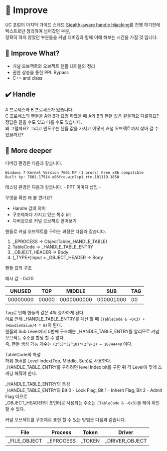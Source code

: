# :speech_balloon: Improve

UC 포럼의 마지막 가이드 스레드 <a href="https://www.unknowncheats.me/forum/anti-cheat-bypass/261176-silentjack-ultimate-handle-hijacking-user-mode-multi-ac-bypass-eac-tested.html">Stealth-aware handle hijacking</a>를 진행 하기전에 텍스트로만 정리하여 넘어갔던 부분,<br>정확히 하지 않았던 부분들을 커널 디버깅과 함께 이해 해보는 시간을 가질 것 입니다.<br>

## :green_book: Improve What?
- 커널 오브젝트와 오브젝트 핸들 테이블의 정리
- 권한 상승을 통한 PPL Bypass
- C++ and class

## :heavy_check_mark: Handle

A 프로세스와 B 프로세스가 있습니다.<br>
C 프로세스의 핸들을 A와 B가 요청 하였을 때 A와 B의 핸들 값은 같을까요 다를까요?<br>
정답은 같을 수도 있고 다를 수도 있습니다.<br>
왜 그럴까요? 그리고 윈도우는 핸들 값을 가지고 어떻게 커널 오브젝트까지 찾아 갈 수 있을까요?<br>

## :pushpin: More deeper

디버깅 환경은 다음과 같습니다.
```
Windows 7 Kernel Version 7601 MP (1 procs) Free x86 compatible
Built by: 7601.17514.x86fre.win7sp1_rtm.101119-1850
```

테스팅 환경은 다음과 같습니다.
\- PPT 이미지 삽입 -

무엇을 확인 해 볼 껀가요?
- Handle 값의 의미
- 구조체마다 가지고 있는 특수 bit
- 디버깅으로 커널 오브젝트 얻어보기

핸들로 커널 오브젝트를 구하는 과정은 다음과 같습니다.
1. _EPROCESS → ObjectTable(_HANDLE_TABLE)
2. TableCode → _HANDLE_TABLE_ENTRY
3. _OBJECT_HEADER → Body
4. (_TYPE*)input = _OBJECT_HEADER → Body

핸들 값의 구조

예시 값 - 0x20<br>

| UNUSED | TOP | MIDDLE | SUB | TAG |
| ------ | --- | ------ | --- | --- |
| 00000000 | 00000 | 0000000000 | 000001000 | 00 |

Tag로 인해 핸들의 값은 4씩 증가하게 된다.<br>
이로 인해 _HANDLE_TABLE_ENTRY를 계산 할 때 `(TableCode & ~0x3) + (HandleValue/4 * 8)`이 된다.<br>
핸들의 Sub Level에서 0번째 구조체는 _HANDLE_TABLE_ENTRY를 알리므로 커널 오브젝트 주소를 할당 할 수 없다.<br>
즉, 핸들 생성 가능 개수는 `(2^5)*(2^10)*(2^9-1) = 16744448` 이다.<br>

TableCode의 특성<br>
하위 3bit를 Level index(Top, Middle, Sub)로 사용한다.<br>
_HANDLE_TABLE_ENTRY를 구하려면 level Index bit를 구한 뒤 각 Level에 맞게 스캐닝 해줘야 한다.

_HANDLE_TABLE_ENTRY의 특성<BR>
  _HANDLE_TABLE_ENTRY의 Bit 0 - Lock Flag, Bit 1 - Inherit Flag, Bit 2 - Admit Flag 이므로<br>
  _OBJECT_HEADER의 포인터로 사용되는 주소는 `(TableCode & ~0x3)`을 해야 확인 할 수 있다.<br>


커널 오브젝트를 구조체로 표현 할 수 있는 방법은 다음과 같습니다.

| File| Process | Token | Driver |
| --- | ------- | ----- | ------ |
|   _FILE_OBJECT   | _EPROCESS     | _TOKEN     | _DRIVER_OBJECT|
